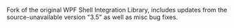

Fork of the original WPF Shell Integration Library, includes updates from the source-unavailable version "3.5" as well as misc bug fixes.
